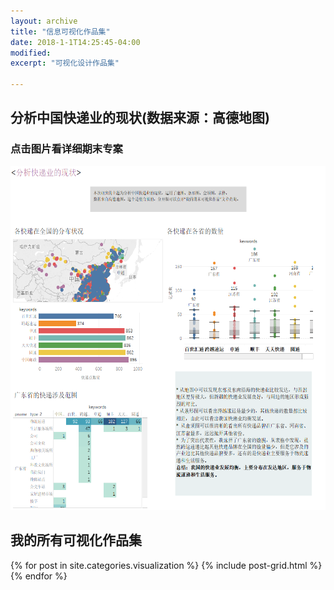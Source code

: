```yaml
---
layout: archive
title: "信息可视化作品集"
date: 2018-1-1T14:25:45-04:00
modified:
excerpt: "可视化设计作品集"

---
```

## 分析中国快递业的现状(数据来源：高德地图)
### 点击图片看详细期末专案
<a href="https://public.tableau.com/profile/.57522400#!/vizhome/_18102/1_1?:embed=y&:display_count=yes&publish=yesDashboard1?:showVizHome=no&:embed=true" target="_blank"><img src="/images/高德可视化作品.png " width="670" height="550" border="0" /></a>
   
   
## 我的所有可视化作品集

<div class="tiles">
{% for post in site.categories.visualization %}
  {% include post-grid.html %}
{% endfor %}
</div><!-- /.tiles 把所有categories 有 visualization 的列出来-->

